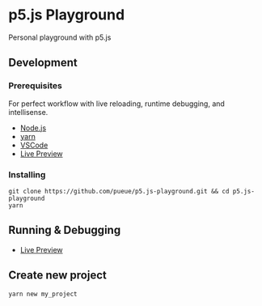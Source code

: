# p5.js Playground

Personal playground with p5.js

## Development

### Prerequisites

For perfect workflow with live reloading, runtime debugging, and intellisense.

- [Node.js](https://nodejs.org/en/download/)
- [yarn](https://yarnpkg.com/en/docs/install)
- [VSCode](https://code.visualstudio.com/)
- [Live Preview](https://marketplace.visualstudio.com/items?itemName=ms-vscode.live-server)

### Installing

```
git clone https://github.com/pueue/p5.js-playground.git && cd p5.js-playground
yarn
```

## Running & Debugging

- [Live Preview](https://marketplace.visualstudio.com/items?itemName=ms-vscode.live-server)

## Create new project

```
yarn new my_project
```